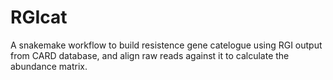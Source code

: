 # RGIcat
A snakemake workflow to build resistence gene catelogue using RGI output from CARD database, and align raw reads against it to calculate the abundance matrix.
